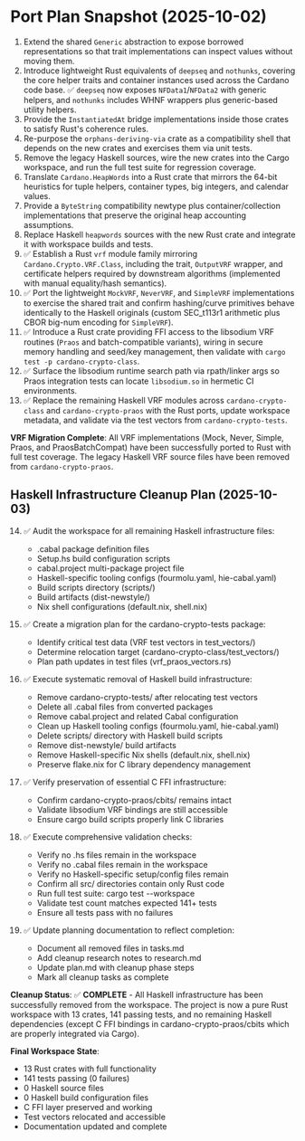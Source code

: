 # Port Plan Snapshot (2025-10-02)

1. Extend the shared `Generic` abstraction to expose borrowed representations
   so that trait implementations can inspect values without moving them.
2. Introduce lightweight Rust equivalents of `deepseq` and `nothunks`, covering
   the core helper traits and container instances used across the Cardano code
   base. ✅ `deepseq` now exposes `NFData1`/`NFData2` with generic helpers, and
   `nothunks` includes WHNF wrappers plus generic-based utility helpers.
3. Provide the `InstantiatedAt` bridge implementations inside those crates to
   satisfy Rust's coherence rules.
4. Re-purpose the `orphans-deriving-via` crate as a compatibility shell that
   depends on the new crates and exercises them via unit tests.
5. Remove the legacy Haskell sources, wire the new crates into the Cargo
   workspace, and run the full test suite for regression coverage.
6. Translate `Cardano.HeapWords` into a Rust crate that mirrors the 64-bit
   heuristics for tuple helpers, container types, big integers, and calendar
   values.
7. Provide a `ByteString` compatibility newtype plus container/collection
   implementations that preserve the original heap accounting assumptions.
8. Replace Haskell `heapwords` sources with the new Rust crate and integrate it
   with workspace builds and tests.
9. ✅ Establish a Rust `vrf` module family mirroring `Cardano.Crypto.VRF.Class`,
   including the trait, `OutputVRF` wrapper, and certificate helpers required
   by downstream algorithms (implemented with manual equality/hash semantics).
10. ✅ Port the lightweight `MockVRF`, `NeverVRF`, and `SimpleVRF` implementations
   to exercise the shared trait and confirm hashing/curve primitives behave
   identically to the Haskell originals (custom SEC_t113r1 arithmetic plus
   CBOR big-num encoding for `SimpleVRF`).
11. ✅ Introduce a Rust crate providing FFI access to the libsodium VRF routines
   (`Praos` and batch-compatible variants), wiring in secure memory handling
   and seed/key management, then validate with `cargo test -p cardano-crypto-class`.
12. ✅ Surface the libsodium runtime search path via rpath/linker args so Praos
   integration tests can locate `libsodium.so` in hermetic CI environments.
13. ✅ Replace the remaining Haskell VRF modules across `cardano-crypto-class` and
   `cardano-crypto-praos` with the Rust ports, update workspace metadata, and
   validate via the test vectors from `cardano-crypto-tests`.

**VRF Migration Complete**: All VRF implementations (Mock, Never, Simple, Praos, and
PraosBatchCompat) have been successfully ported to Rust with full test coverage. The
legacy Haskell VRF source files have been removed from `cardano-crypto-praos`.

## Haskell Infrastructure Cleanup Plan (2025-10-03)

14. ✅ Audit the workspace for all remaining Haskell infrastructure files:
    - .cabal package definition files
    - Setup.hs build configuration scripts
    - cabal.project multi-package project file
    - Haskell-specific tooling configs (fourmolu.yaml, hie-cabal.yaml)
    - Build scripts directory (scripts/)
    - Build artifacts (dist-newstyle/)
    - Nix shell configurations (default.nix, shell.nix)

15. ✅ Create a migration plan for the cardano-crypto-tests package:
    - Identify critical test data (VRF test vectors in test_vectors/)
    - Determine relocation target (cardano-crypto-class/test_vectors/)
    - Plan path updates in test files (vrf_praos_vectors.rs)

16. ✅ Execute systematic removal of Haskell build infrastructure:
    - Remove cardano-crypto-tests/ after relocating test vectors
    - Delete all .cabal files from converted packages
    - Remove cabal.project and related Cabal configuration
    - Clean up Haskell tooling configs (fourmolu.yaml, hie-cabal.yaml)
    - Delete scripts/ directory with Haskell build scripts
    - Remove dist-newstyle/ build artifacts
    - Remove Haskell-specific Nix shells (default.nix, shell.nix)
    - Preserve flake.nix for C library dependency management

17. ✅ Verify preservation of essential C FFI infrastructure:
    - Confirm cardano-crypto-praos/cbits/ remains intact
    - Validate libsodium VRF bindings are still accessible
    - Ensure cargo build scripts properly link C libraries

18. ✅ Execute comprehensive validation checks:
    - Verify no .hs files remain in the workspace
    - Verify no .cabal files remain in the workspace
    - Verify no Haskell-specific setup/config files remain
    - Confirm all src/ directories contain only Rust code
    - Run full test suite: cargo test --workspace
    - Validate test count matches expected 141+ tests
    - Ensure all tests pass with no failures

19. ✅ Update planning documentation to reflect completion:
    - Document all removed files in tasks.md
    - Add cleanup research notes to research.md
    - Update plan.md with cleanup phase steps
    - Mark all cleanup tasks as complete

**Cleanup Status**: ✅ **COMPLETE** - All Haskell infrastructure has been successfully
removed from the workspace. The project is now a pure Rust workspace with 13 crates,
141 passing tests, and no remaining Haskell dependencies (except C FFI bindings in
cardano-crypto-praos/cbits which are properly integrated via Cargo).

**Final Workspace State**:
- 13 Rust crates with full functionality
- 141 tests passing (0 failures)
- 0 Haskell source files
- 0 Haskell build configuration files
- C FFI layer preserved and working
- Test vectors relocated and accessible
- Documentation updated and complete

